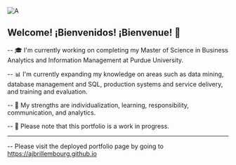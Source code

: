 ![A](https://github.com/ajbrillembourg/ajbrillembourg.github.io/blob/01ba7d41210f0cb0cc076911a85226bcc869ddc6/images/ABC_LinkedinBanner.png)

## Welcome! ¡Bienvenidos! ¡Bienvenue! :wave:

-- :mortar_board: I'm currently working on completing my Master of Science in Business Analytics and Information Management at Purdue University.

-- :bar_chart: I'm currently expanding my knowledge on areas such as data mining, database management and SQL, production systems and service delivery, and training and evaluation.

-- :signal_strength: My strengths are individualization, learning, responsibility, communication, and analytics.

-- :pray: Please note that this portfolio is a work in progress.

---

-- Please visit the deployed portfolio page by going to https://ajbrillembourg.github.io
